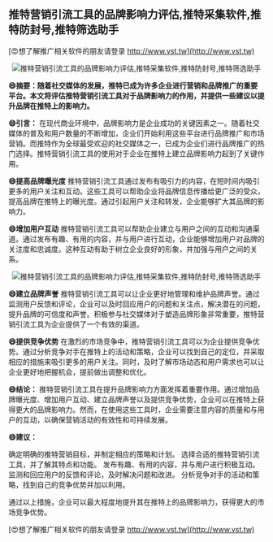 ## **推特营销引流工具的品牌影响力评估,推特采集软件,推特防封号,推特筛选助手**

[😍想了解推广相关软件的朋友请登录 http://www.vst.tw](http://www.vst.tw)

 <center><img src="https://vst.tw/MP4/tuiguang/png/4.png" alt="推特营销引流工具的品牌影响力评估,推特采集软件,推特防封号,推特筛选助手"></center>

**😄摘要：随着社交媒体的发展，推特已成为许多企业进行营销和品牌推广的重要平台。本文将评估推特营销引流工具对于品牌影响力的作用，并提供一些建议以提升品牌在推特上的影响力。**

**😄引言：**
在现代商业环境中，品牌影响力是企业成功的关键因素之一。随着社交媒体的普及和用户数量的不断增加，企业们开始利用这些平台进行品牌推广和市场营销。而推特作为全球最受欢迎的社交媒体之一，已成为企业们进行品牌推广的热门选择。推特营销引流工具的使用对于企业在推特上建立品牌影响力起到了关键作用。

**😄提高品牌曝光度**
推特营销引流工具通过发布有吸引力的内容，在短时间内吸引更多的用户关注和互动。这些工具可以帮助企业将品牌信息传播给更广泛的受众，提高品牌在推特上的曝光度。通过引起用户关注和转发，企业能够扩大其品牌的影响力。

**😄增加用户互动**
推特营销引流工具可以帮助企业建立与用户之间的互动和沟通渠道。通过发布有趣、有用的内容，并与用户进行互动，企业能够增加用户对品牌的关注度和忠诚度。这种互动有助于树立企业良好的形象，并加强与用户之间的关系。

 <center><img src="https://vst.tw/MP4/tuiguang/png/4.png" alt="推特营销引流工具的品牌影响力评估,推特采集软件,推特防封号,推特筛选助手"></center>

**😄建立品牌声誉**
推特营销引流工具可以让企业更好地管理和维护品牌声誉。通过监测用户反馈和评论，企业可以及时回应用户的问题和关注点，解决潜在的问题，提升品牌的可信度和声誉。积极参与社交媒体对于塑造品牌形象非常重要，推特营销引流工具为企业提供了一个有效的渠道。

**😄提供竞争优势**
在激烈的市场竞争中，推特营销引流工具可以为企业提供竞争优势。通过分析竞争对手在推特上的活动和策略，企业可以找到自己的定位，并采取相应的措施来吸引更多的用户关注。同时，及时了解市场动态和用户需求也可以让企业更好地把握机会，提前做出调整和优化。

**😄结论：**
推特营销引流工具在提升品牌影响力方面发挥着重要作用。通过增加品牌曝光度、增加用户互动、建立品牌声誉以及提供竞争优势，企业可以在推特上获得更大的品牌影响力。然而，在使用这些工具时，企业需要注意内容的质量和与用户的互动，以确保营销活动的有效性和可持续发展。

**😄建议：**

确定明确的推特营销目标，并制定相应的策略和计划。
选择合适的推特营销引流工具，并了解其特点和功能。
发布有趣、有用的内容，并与用户进行积极互动。
监测和回应用户的反馈和评论，及时解决问题和改进。
分析竞争对手的活动和策略，找到自己的竞争优势并加以利用。

通过以上措施，企业可以最大程度地提升其在推特上的品牌影响力，获得更大的市场竞争优势。

[😍想了解推广相关软件的朋友请登录 http://www.vst.tw](http://www.vst.tw)



